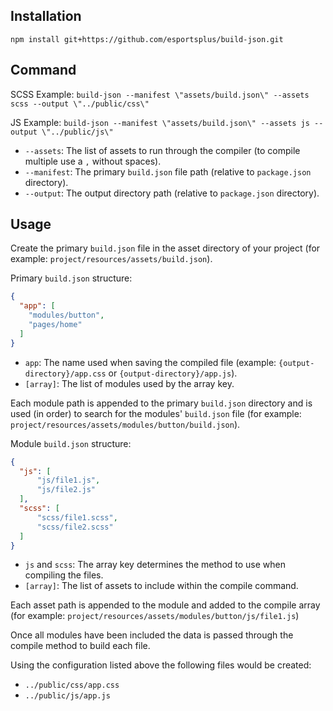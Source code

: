 ## Installation

```
npm install git+https://github.com/esportsplus/build-json.git
```

## Command

SCSS Example: `build-json --manifest \"assets/build.json\" --assets scss --output \"../public/css\"`

JS Example: `build-json --manifest \"assets/build.json\" --assets js --output \"../public/js\"`

* `--assets`: The list of assets to run through the compiler (to compile multiple use a `,` without spaces).
* `--manifest`: The primary `build.json` file path (relative to `package.json` directory).
* `--output`: The output directory path (relative to `package.json` directory).

## Usage

Create the primary `build.json` file in the asset directory of your project (for example: `project/resources/assets/build.json`).

Primary `build.json` structure:

```json
{
  "app": [
    "modules/button",
    "pages/home"
  ]
}
```

* `app`: The name used when saving the compiled file (example: `{output-directory}/app.css` or `{output-directory}/app.js`).
* `[array]`: The list of modules used by the array key.

Each module path is appended to the primary `build.json` directory and is used (in order) to search for the modules' `build.json` file (for example: `project/resources/assets/modules/button/build.json`).

Module `build.json` structure:

```json
{
  "js": [
      "js/file1.js",
      "js/file2.js"
  ],
  "scss": [
      "scss/file1.scss",
      "scss/file2.scss"
  ]
}
```

* `js` and `scss`: The array key determines the method to use when compiling the files.
* `[array]`: The list of assets to include within the compile command.

Each asset path is appended to the module and added to the compile array (for example: `project/resources/assets/modules/button/js/file1.js`)

Once all modules have been included the data is passed through the compile method to build each file.

Using the configuration listed above the following files would be created:

* `../public/css/app.css`
* `../public/js/app.js`

